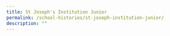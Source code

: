 ```yaml
---
title: St Joseph's Institution Junior
permalink: /school-histories/st-joseph-institution-junior/
description: ""
---
```

